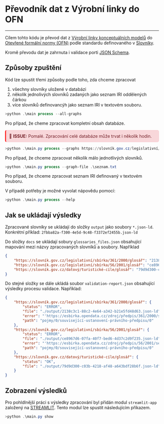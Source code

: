 # Převodník dat z Výrobní linky do OFN
---

Cílem tohto kódu je převod dat z [Výrobní linky konceptuálních modelů](https://oha03.dia.gov.cz/modelujeme/sluzby/auth-server/realms/assembly-line/protocol/openid-connect/auth?client_id=al-mission-control&redirect_uri=https%3A%2F%2Foha03.dia.gov.cz%2Fmodelujeme%2Foidc-signin-callback.html%3Fforward_uri%3DaHR0cHM6Ly9vaGEwMy5kaWEuZ292LmN6L21vZGVsdWplbWUvc2x1emJ5Lw%3D%3D&response_type=code&scope=openid&state=a5d673efc39740f38c8862a93df8139d&code_challenge=4Ft38QcjLuVUxp9-ast9yMYoBHAPa7-z2Xp-oNDVZTQ&code_challenge_method=S256&response_mode=query) do [Otevřené formální normy (OFN)](https://data.gov.cz/ofn/) podle standardu definovaného v [Slovníky](https://ofn.gov.cz/slovn%C3%ADky/draft/#konceptu%C3%A1ln%C3%AD-model-p%C5%99%C3%ADklady).

Kromě převodu dat je zahrnuta i validace porti [JSON Schema](https://ofn.gov.cz/slovn%C3%ADky/draft/#konceptu%C3%A1ln%C3%AD-model-p%C5%99%C3%ADklady:~:text=model%20v%20JSON%2DLD%2C-,JSON%20Schema,-%2C%20JSON%2DLD%20kontext).

## Způsoby zpuštění

Kód lze spustit třemi způsoby podle toho, zda chceme zpracovat

1.  všechny slovníky uložené v databázi
2.  několik jednolivých slovníků zadaných jako seznam IRI oddělených čárkou
3.  více slovníků definovancýh jako seznam IRI v textovém souboru.
   
```powershell
>python .\main process --all-graphs
```

Pro případ, že cheme zpracovat kompletní obsah databáze.

<div style="background-color: #f8d7da; color: #721c24; padding: 10px; border: 1px solid #f5c6cb; border-radius: 5px; border-left: 3px solid red; margin: 10px 0;;">
  🚨 <strong>ISSUE:</strong> Pomalé. Zpracování celé databáze může trvat i několik hodin.
</div>



```powershell
>python .\main.py process --graphs https://slovník.gov.cz/legislativní/sbírka/361/2000,https://slovník.gov.cz/legislativní/sbírka/56/2001/
```

Pro případ, že chceme zpracovat několik málo jednotlivých slovníků.

```powershell
>python .\main.py process --graph-file .\seznam.txt
```

Pro případ, že chceme zpracovat seznam IRI definovaný v textovém souboru.

V případě potřeby je možné vyvolat nápovědu pomocí:

```powershell
>python .\main.py process --help
```

## Jak se ukládají výsledky

Zpracované slovníky se ukládají do složky `output` jako soubory `*.json-ld`. Konkrétní příklad: `2fbba82a-f300-4e5d-9c48-f3372ef2455b.json-ld`

Do složky `docs` se ukládají sobury `glossaries_files.json` obsahující mapování mezi názvy zpracovaných slovníků a soubory. Například

```json
{
    "https://slovník.gov.cz/legislativní/sbírka/361/2000/glosář": "2138c3c1-88c2-4e64-a342-b21e5fd48d63.json-ld",
    "https://slovník.gov.cz/legislativní/sbírka/56/2001/glosář": "ce8967d6-07fa-40f7-bed6-4d37c2d9f235.json-ld",
    "https://slovník.gov.cz/datový/turistické-cíle/glosář": "79d9d300-c03b-4218-af48-a643bdf28b6f.json-ld"
}
```
Do stejné složky se dále ukládá soubor `validation-report.json` obsahující výsledky procesu validace. Například:

```json
{
    "https://slovník.gov.cz/legislativní/sbírka/361/2000/glosář": {
        "status": "ERROR",
        "file": "./output/2138c3c1-88c2-4e64-a342-b21e5fd48d63.json-ld",
        "error": "'https://esbirka.opendata.cz/zdroj/předpis/361/2000/sekce/2/g' does not match '^https\\\\://opendata\\\\.eselpoint\\\\.cz/esel-esb/eli/cz/sb/.*$'\n\nFailed validating 'pattern' in schema['allOf'][1]['properties']['pojmy']['items']['properties']['související-ustanovení-právního-předpisu']['items']:\n    {'type': 'string',\n     'format': 'iri',\n     'pattern': '^https\\\\://opendata\\\\.eselpoint\\\\.cz/esel-esb/eli/cz/sb/.*$',\n     'examples': ['https://opendata.eselpoint.cz/esel-esb/eli/cz/sb/1999/106/2024-01-01/dokument/norma/cast_1/par_3a/odst_3']}\n\nOn instance['pojmy'][0]['související-ustanovení-právního-předpisu'][0]:\n    'https://esbirka.opendata.cz/zdroj/předpis/361/2000/sekce/2/g'",
        "path": "pojmy/0/související-ustanovení-právního-předpisu/0"
    },
    "https://slovník.gov.cz/legislativní/sbírka/56/2001/glosář": {
        "status": "ERROR",
        "file": "./output/ce8967d6-07fa-40f7-bed6-4d37c2d9f235.json-ld",
        "error": "'https://esbirka.opendata.cz/zdroj/předpis/56/2001/sekce/3/2/c' does not match '^https\\\\://opendata\\\\.eselpoint\\\\.cz/esel-esb/eli/cz/sb/.*$'\n\nFailed validating 'pattern' in schema['allOf'][1]['properties']['pojmy']['items']['properties']['související-ustanovení-právního-předpisu']['items']:\n    {'type': 'string',\n     'format': 'iri',\n     'pattern': '^https\\\\://opendata\\\\.eselpoint\\\\.cz/esel-esb/eli/cz/sb/.*$',\n     'examples': ['https://opendata.eselpoint.cz/esel-esb/eli/cz/sb/1999/106/2024-01-01/dokument/norma/cast_1/par_3a/odst_3']}\n\nOn instance['pojmy'][0]['související-ustanovení-právního-předpisu'][0]:\n    'https://esbirka.opendata.cz/zdroj/předpis/56/2001/sekce/3/2/c'",
        "path": "pojmy/0/související-ustanovení-právního-předpisu/0"
    },
    "https://slovník.gov.cz/datový/turistické-cíle/glosář": {
        "status": "OK",
        "file": "./output/79d9d300-c03b-4218-af48-a643bdf28b6f.json-ld"
    }
}
```

## Zobrazení výsledků

Pro pohldlnější práci s výsledky zpracování byl přidán modul `streamlit-app` založený na [STREAMLIT](https://streamlit.io/). Tento modul lze spustit následujícím příkazem.

```powershell
>python .\main.py show
```

